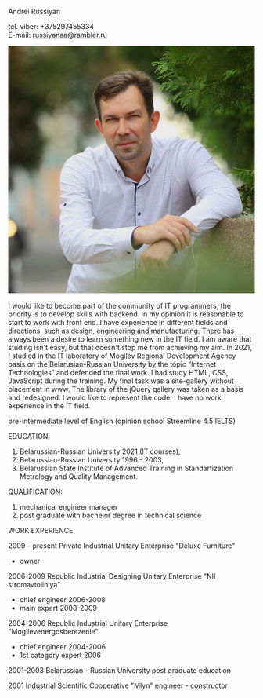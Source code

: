 Andrei Russiyan


tel. viber: +375297455334	
E-mail: russiyanaa@rambler.ru


![photo](https://github.com/AndreiRussiyan/rsschool-cv/blob/gh-pages/AAR01.jpg)


I would like to become part of the community of IT programmers, the priority is to develop skills with backend. In my opinion it is reasonable to start to work with front end. I have experience in different fields and directions, such as design, engineering and manufacturing. There has always been a desire to learn something new in the IT field. I am aware that studing isn't easy, but that doesn't  stop me from achieving my aim. In 2021, I studied in the IT laboratory of Mogilev Regional Development Agency basis on the Belarusian-Russian University by the topic “Internet Technologies” and defended the final work. I had study HTML, CSS, JavaScript during the training. My final task was a site-gallery without placement in www. The library of the jQuery gallery was taken as a basis and redesigned. I would like to represent the code. I have no work experience in the IT field.

pre-intermediate level of English (opinion school Streemline 4.5 IELTS)

EDUCATION: 
1) Belarussian-Russian  University 2021 (IT courses),
2) Belarussian-Russian  University 1996 - 2003, 
3) Belarussian State Institute of Advanced Training in Standartization Metrology and Quality Management.

QUALIFICATION:
1) mechanical engineer manager
2) post graduate with bachelor degree in technical science

WORK EXPERIENCE: 

2009 – present Private Industrial Unitary Enterprise "Deluxe Furniture" 
- owner

 2006-2009 	Republic Industrial Designing Unitary Enterprise "NII stromavtoliniya" 
- chief engineer 2006-2008 
- main expert 2008-2009 

2004-2006 	Republic Industrial Unitary Enterprise "Mogilevenergosberezenie"  
- chief engineer 2004-2006 
- 1st category expert 2006 

2001-2003 	Belarussian - Russian University 
post graduate education

2001	Industrial Scientific Cooperative "Mlyn" 
engineer - constructor 
